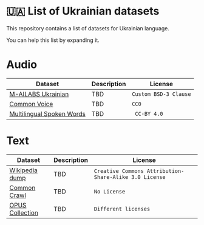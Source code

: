 # 🇺🇦 List of Ukrainian datasets

This repository contains a list of datasets for Ukrainian language.

You can help this list by expanding it.

# Audio


| Dataset  | Description | License |
| ------------- | ------------- | --------------- |
| [M-AILABS Ukrainian](https://www.caito.de/2019/01/the-m-ailabs-speech-dataset/) | TBD  | `Custom BSD-3 Clause` |
| [Common Voice](https://commonvoice.mozilla.org/uk/datasets)  | TBD  | `CC0` |
| [Multilingual Spoken Words](https://mlcommons.org/en/multilingual-spoken-words/) | TBD | ` CC-BY 4.0` |

# Text

| Dataset  | Description | License |
| ------------- | ------------- | --------------- |
| [Wikipedia dump](https://dumps.wikimedia.org/) | TBD | `Creative Commons Attribution-Share-Alike 3.0 License` |
| [Common Crawl](https://data.statmt.org/cc-100/) | TBD | `No License` |
| [OPUS Collection](https://opus.nlpl.eu/index.php) | TBD | `Different licenses` |
